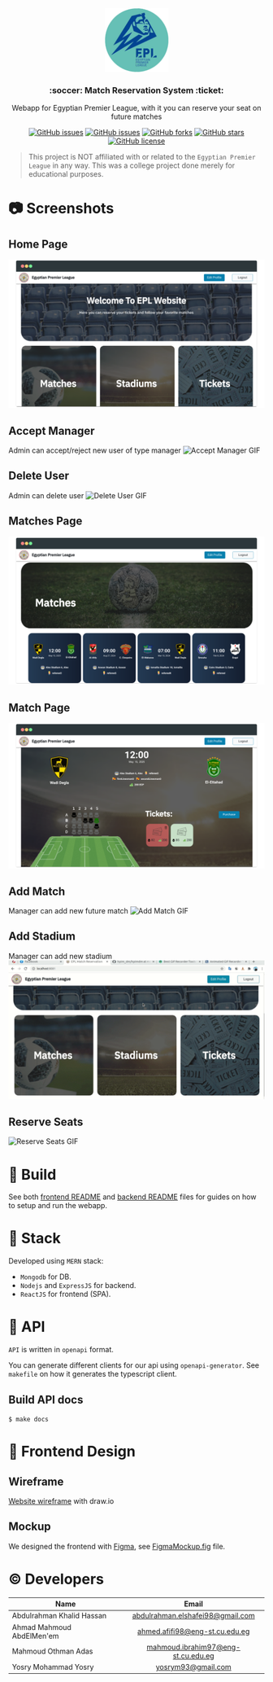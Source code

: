 <br />
<br />
<p align="center">
  <a href="https://github.com/mido3ds/match-reservation-system">
    <img src="frontend/src/images/epl-logo.png" alt="Logo" width="125" height="125">
  </a>
  
  <h3 align="center">:soccer: Match Reservation System :ticket:</h3>

  <p align="center">
      Webapp for Egyptian Premier League, with it you can reserve your seat on future matches
  </p>
</p>

</div>

<div align="center">

[![GitHub issues](https://img.shields.io/github/contributors/mido3ds/match-reservation-system)](https://github.com/mido3ds/match-reservation-system/contributors)
[![GitHub issues](https://img.shields.io/github/issues/mido3ds/match-reservation-system)](https://github.com/mido3ds/match-reservation-system/issues)
[![GitHub forks](https://img.shields.io/github/forks/mido3ds/match-reservation-system)](https://github.com/mido3ds/match-reservation-system/network)
[![GitHub stars](https://img.shields.io/github/stars/mido3ds/match-reservation-system)](https://github.com/mido3ds/match-reservation-system/stargazers)
[![GitHub license](https://img.shields.io/github/license/mido3ds/match-reservation-system)](https://github.com/mido3ds/match-reservation-system/blob/master/LICENSE)

</div>

> This project is NOT affiliated with or related to the `Egyptian Premier League` in any way. This was a college project done merely for educational purposes.

# :camera: Screenshots
## Home Page
![Home Page](screenshots/home.png)

## Accept Manager
Admin can accept/reject new user of type manager
![Accept Manager GIF](screenshots/AcceptManager.gif)

## Delete User
Admin can delete user
![Delete User GIF](screenshots/DeleteUser.gif)

## Matches Page
![Matches Page](screenshots/matches.png)

## Match Page
![Match Page](screenshots/match.png)

## Add Match
Manager can add new future match
![Add Match GIF](screenshots/AddMatch.gif)

## Add Stadium
Manager can add new stadium
![Add Stadium GIF](screenshots/AddStadium.gif)

## Reserve Seats
![Reserve Seats GIF](screenshots/ReserveSeats.gif)

# :construction_worker: Build
See both [frontend README](frontend/README.md) and [backend README](backend/README.md) files for guides on how to setup and run the webapp.

# :star2: Stack
Developed using `MERN` stack:
- `Mongodb` for DB.
- `Nodejs` and `ExpressJS` for backend.
- `ReactJS` for frontend (SPA).

# :email: API
`API` is written in `openapi` format.

You can generate different clients for our api using `openapi-generator`.
See `makefile` on how it generates the typescript client.

## Build API docs
```
$ make docs
```

# :art: Frontend Design
## Wireframe
[Website wireframe](wireframe.png) with draw.io

## Mockup
We designed the frontend with [Figma](figma.com), see [FigmaMockup.fig](FigmaMockup.fig) file.

# :copyright: Developers

<center>
  
| Name                                |              Email               |
| ----------------------------------- | :------------------------------: |
| Abdulrahman Khalid Hassan           | abdulrahman.elshafei98@gmail.com |
| Ahmad Mahmoud AbdElMen'em           | ahmed.afifi98@eng-st.cu.edu.eg   |
| Mahmoud Othman Adas                 |mahmoud.ibrahim97@eng-st.cu.edu.eg|
| Yosry Mohammad Yosry                |         yosrym93@gmail.com       | 

</center>
